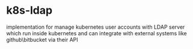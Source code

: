 # k8s-ldap
implementation for manage kubernetes user accounts with LDAP server which run inside kubernetes and can integrate with external systems like github\bitbucket via their API
